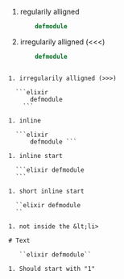 1. regularily alligned

      ```elixir
          defmodule
      ```

1. irregularily alligned (<<<)

    ```elixir
        defmodule
  ```

1. irregularily alligned (>>>)

    ```elixir
        defmodule
      ```

1. inline

    ```elixir
        defmodule ```

1. inline start

    ```elixir defmodule
    ```

1. short inline start

    ``elixir defmodule
    ``

1. not inside the &lt;li>

# Text

     ``elixir defmodule``

1. Should start with "1"
